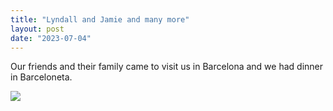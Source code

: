 ```yaml
---
title: "Lyndall and Jamie and many more"
layout: post
date: "2023-07-04"
---
```


Our friends and their family came to visit us in Barcelona and we had dinner in Barceloneta.

![](/assets/images/2023/20230607_211249-1024x461.jpg)
